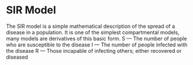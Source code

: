 # SIR Model
The SIR model is a  simple mathematical description of the spread of a disease in a population.
It is one of the simplest compartmental models, many models are derivatives of this basic form.
    S — The number of people who are susceptible to the disease
    I — The number of people infected with the disease
    R — Those incapable of infecting others; either recovered or diseased
